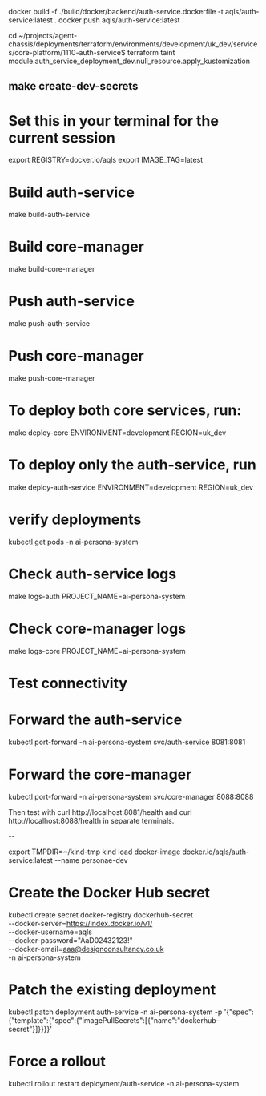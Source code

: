 docker build -f ./build/docker/backend/auth-service.dockerfile -t aqls/auth-service:latest .
docker push aqls/auth-service:latest

cd ~/projects/agent-chassis/deployments/terraform/environments/development/uk_dev/services/core-platform/1110-auth-service$ 
terraform taint module.auth_service_deployment_dev.null_resource.apply_kustomization

make create-dev-secrets
--

# Set this in your terminal for the current session
export REGISTRY=docker.io/aqls
export IMAGE_TAG=latest

# Build auth-service
make build-auth-service

# Build core-manager
make build-core-manager

# Push auth-service
make push-auth-service

# Push core-manager
make push-core-manager

# To deploy both core services, run:
make deploy-core ENVIRONMENT=development REGION=uk_dev

# To deploy only the auth-service, run
make deploy-auth-service ENVIRONMENT=development REGION=uk_dev

# verify deployments
kubectl get pods -n ai-persona-system

# Check auth-service logs
make logs-auth PROJECT_NAME=ai-persona-system

# Check core-manager logs
make logs-core PROJECT_NAME=ai-persona-system

# Test connectivity
# Forward the auth-service
kubectl port-forward -n ai-persona-system svc/auth-service 8081:8081

# Forward the core-manager
kubectl port-forward -n ai-persona-system svc/core-manager 8088:8088

Then test with curl http://localhost:8081/health and curl http://localhost:8088/health in separate terminals.

--

export TMPDIR=~/kind-tmp
kind load docker-image docker.io/aqls/auth-service:latest --name personae-dev


# Create the Docker Hub secret
kubectl create secret docker-registry dockerhub-secret \
--docker-server=https://index.docker.io/v1/ \
--docker-username=aqls \
--docker-password="AaD02432123!" \
--docker-email=aaa@designconsultancy.co.uk \
-n ai-persona-system

# Patch the existing deployment
kubectl patch deployment auth-service -n ai-persona-system -p '{"spec":{"template":{"spec":{"imagePullSecrets":[{"name":"dockerhub-secret"}]}}}}'

# Force a rollout
kubectl rollout restart deployment/auth-service -n ai-persona-system